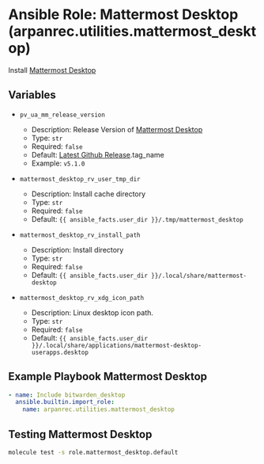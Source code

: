 # Ansible Role: Mattermost Desktop (arpanrec.utilities.mattermost_desktop)

Install [Mattermost Desktop](https://github.com/mattermost/desktop/releases)

## Variables

- `pv_ua_mm_release_version`

  - Description: Release Version of [Mattermost Desktop](https://github.com/mattermost/desktop/releases)
  - Type: `str`
  - Required: `false`
  - Default: [Latest Github Release](https://api.github.com/repos/mattermost/desktop/releases/latest).tag_name
  - Example: `v5.1.0`

- `mattermost_desktop_rv_user_tmp_dir`

  - Description: Install cache directory
  - Type: `str`
  - Required: `false`
  - Default: `{{ ansible_facts.user_dir }}/.tmp/mattermost_desktop`

- `mattermost_desktop_rv_install_path`

  - Description: Install directory
  - Type: `str`
  - Required: `false`
  - Default: `{{ ansible_facts.user_dir }}/.local/share/mattermost-desktop`

- `mattermost_desktop_rv_xdg_icon_path`
  - Description: Linux desktop icon path.
  - Type: `str`
  - Required: `false`
  - Default: `{{ ansible_facts.user_dir }}/.local/share/applications/mattermost-desktop-userapps.desktop`

## Example Playbook Mattermost Desktop

```yaml
- name: Include bitwarden_desktop
  ansible.builtin.import_role:
    name: arpanrec.utilities.mattermost_desktop
```

## Testing Mattermost Desktop

```bash
molecule test -s role.mattermost_desktop.default
```
